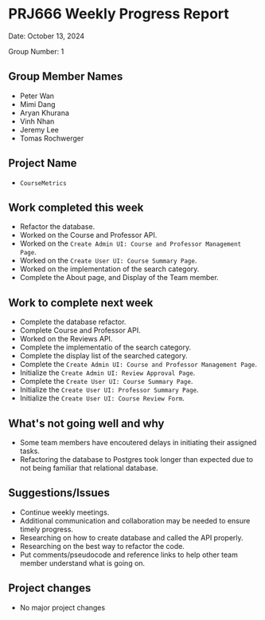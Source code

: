 # PRJ666 Weekly Progress Report

Date: October 13, 2024

Group Number: 1

## Group Member Names

- Peter Wan
- Mimi Dang
- Aryan Khurana
- Vinh Nhan
- Jeremy Lee
- Tomas Rochwerger

## Project Name

- `CourseMetrics`

## Work completed this week

- Refactor the database.
- Worked on the Course and Professor API.
- Worked on the `Create Admin UI: Course and Professor Management Page`.
- Worked on the `Create User UI: Course Summary Page`.
- Worked on the implementation of the search category.
- Complete the About page, and Display of the Team member.

## Work to complete next week

- Complete the database refactor.
- Complete Course and Professor API.
- Worked on the Reviews API.
- Complete the implementatio of the search category.
- Complete the display list of the searched category.
- Complete the `Create Admin UI: Course and Professor Management Page`.
- Initialize the `Create Admin UI: Review Approval Page`.
- Complete the `Create User UI: Course Summary Page`.
- Initialize the `Create User UI: Professor Summary Page`.
- Initialize the `Create User UI: Course Review Form`.

## What's not going well and why

- Some team members have encoutered delays in initiating their assigned tasks.
- Refactoring the database to Postgres took longer than expected due to not being familiar that relational database.

## Suggestions/Issues

- Continue weekly meetings.
- Additional communication and collaboration may be needed to ensure timely progress.
- Researching on how to create database and called the API properly.
- Researching on the best way to refactor the code.
- Put comments/pseudocode and reference links to help other team member understand what is going on.

## Project changes

- No major project changes
